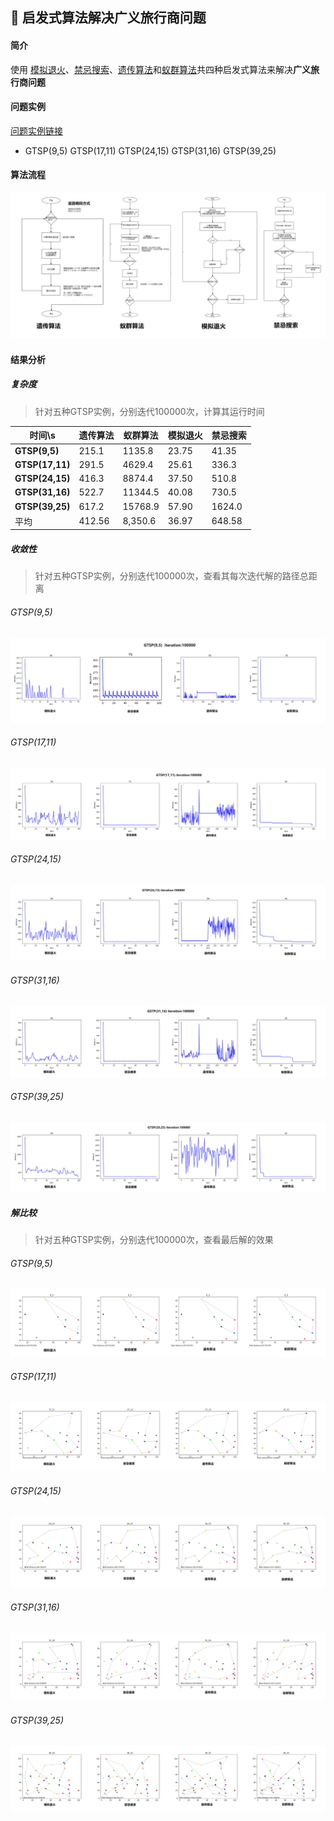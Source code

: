 ##  :vertical_traffic_light: 启发式算法解决广义旅行商问题

#### 简介

使用 <u>模拟退火</u>、<u>禁忌搜索</u>、<u>遗传算法</u>和<u>蚁群算法</u>共四种启发式算法来解决**广义旅行商问题**

#### 问题实例

[问题实例链接](./GTSP_instance.md)

- GTSP(9,5) GTSP(17,11) GTSP(24,15) GTSP(31,16)  GTSP(39,25)

#### 算法流程

![流程图](./images/process_total.jpg)

#### 结果分析

##### 复杂度

> 针对五种GTSP实例，分别迭代100000次，计算其运行时间

| 时间\s | 遗传算法 | 蚁群算法 | 模拟退火 | 禁忌搜索 |
| ---- | -------- | -------- | -------- | -------- |
|**GTSP(9,5)**| 215.1 | 1135.8 | 23.75 | 41.35 |
|**GTSP(17,11)**| 291.5 | 4629.4 | 25.61 | 336.3 |
|**GTSP(24,15)**| 416.3 | 8874.4 | 37.50 | 510.8 |
|**GTSP(31,16)**| 522.7 | 11344.5 | 40.08 | 730.5 |
|**GTSP(39,25)**| 617.2 | 15768.9 | 57.90 | 1624.0 |
|平均 | 412.56 | 8,350.6 | 36.97 | 648.58 |



##### 收敛性

> 针对五种GTSP实例，分别迭代100000次，查看其每次迭代解的路径总距离

###### GTSP(9,5)

![](./images/iteration_9_5.jpg)

###### GTSP(17,11)

![](./images/iteration_17_11.jpg)

###### GTSP(24,15)

![](./images/iteration_24_15.jpg)

###### GTSP(31,16)

![](./images/iteration_31_16.jpg)

###### GTSP(39,25)

![](./images/iteration_39_25.jpg)

##### 解比较

> 针对五种GTSP实例，分别迭代100000次，查看最后解的效果

###### GTSP(9,5)

![](./images/solution_9_5.jpg)

###### GTSP(17,11)

![](./images/solution_17_11.jpg) 

###### GTSP(24,15)

![](./images/solution_24_15.jpg)

###### GTSP(31,16)

![](./images/solution_31_16.jpg)

###### GTSP(39,25)

![](./images/solution_39_25.jpg)